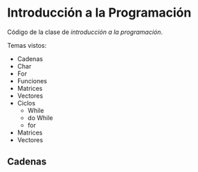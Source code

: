 # Introducción a la Programación
Código de la clase de *introducción a la programación*.
 
Temas vistos: 
 - Cadenas
 - Char
 - For
 - Funciones
 - Matrices
 - Vectores
 - Ciclos
    - While
    - do While
    - for
 - Matrices
 - Vectores

## Cadenas

